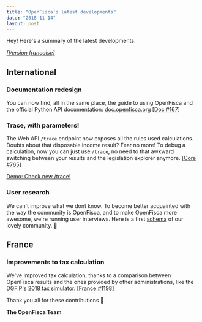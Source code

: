 ```yaml
---
title: "OpenFisca's latest developments"
date: "2018-11-14"
layout: post
---
```


Hey! Here's a summary of the latest developments.

<!--more-->

[_[Version française]_](/fr/news/2018-11-14-news)

## International

### Documentation redesign

You can now find, all in the same place, the guide to using OpenFisca and the official Python API documentation: [doc.openfisca.org](https://doc.openfisca.org) [[Doc #167](https://github.com/openfisca/openfisca-doc/pull/167)]

### Trace, with parameters!

The Web API `/trace` endpoint now exposes all the rules used calculations. Doubts about that disposable income result? Fear no more! To debug a calculation, now you can just use `/trace`, no need to that awkward switching between your results and the legislation explorer anymore. [[Core #765](https://github.com/openfisca/openfisca-core/pull/765)]

[Demo: Check new /trace!](https://demo.openfisca.org/legislation/swagger#operations-Calculations-trace)

### User research

We can't improve what we dont know. To become better acquainted with the way the community is OpenFisca, and to make OpenFisca more awesome, we're running user interviews. Here is a first [schema](https://drive.google.com/file/d/1-OiVfK0ohxO9qIEJ11gxYKi1_59VJ6oj/view) of our lovely community.  🙂


## France

### Improvements to tax calculation

We've improved tax calculation, thanks to a comparison between OpenFisca results and the ones provided by other administrations, like the [DGFiP's 2018 tax simulator](https://www3.impots.gouv.fr/simulateur/calcul_impot/2018/complet/index.htm). [[France #1198](https://github.com/openfisca/openfisca-france/pull/1198)]


Thank you all for these contributions 🙌


**The OpenFisca Team**
